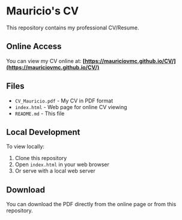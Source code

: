 # Mauricio's CV

This repository contains my professional CV/Resume.

## Online Access

You can view my CV online at: **[https://mauriciovmc.github.io/CV/](https://mauriciovmc.github.io/CV/)**

## Files

- `CV_Mauricio.pdf` - My CV in PDF format
- `index.html` - Web page for online CV viewing
- `README.md` - This file

## Local Development

To view locally:
1. Clone this repository
2. Open `index.html` in your web browser
3. Or serve with a local web server

## Download

You can download the PDF directly from the online page or from this repository.
